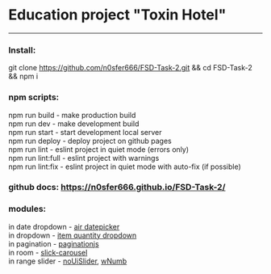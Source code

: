 # Education project "Toxin Hotel"
---
### Install:
git clone https://github.com/n0sfer666/FSD-Task-2.git && cd FSD-Task-2 && npm i
### npm scripts:
npm run build - make production build  
npm run dev - make development build  
npm run start - start development local server  
npm run deploy - deploy project on github pages  
npm run lint - eslint project in quiet mode (errors only)  
npm run lint:full - eslint project with warnings  
npm run lint:fix - eslint project in quiet mode with auto-fix (if possible)  
### github docs: https://n0sfer666.github.io/FSD-Task-2/
### modules:
in date dropdown - [air datepicker](http://t1m0n.name/air-datepicker/docs/index-ru.html)  
in dropdown - [item quantity dropdown](https://github.com/reservamos/item-quantity-dropdown)  
in pagination - [paginationjs](https://github.com/superRaytin/paginationjs)  
in room - [slick-carousel](https://kenwheeler.github.io/slick/)  
in range slider - [noUiSlider](https://refreshless.com/nouislider/), [wNumb](https://refreshless.com/wnumb/)  

